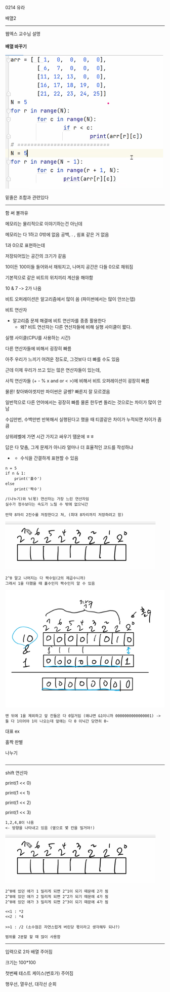 0214 유라



배열2

---

웹엑스 교수님 설명



#### 배열 바꾸기 

![image-20220214125308475](0214.assets/image-20220214125308475.png)

밑줄은 조합과 관련있다

---

















함 써 볼까유



메모리는 물리적으로 이야기하는건 아닌데

메모리는 다 1하고 0밖에 없음 공백, . , 쉼표 같은 거 없음

1과 0으로 표현하는데 



저장되어있는 공간의 크기가 같음 

10이든 100이들 들어와서 채워지고, 나머지 공간은 다들 0으로 채워짐



기본적으로 같은 비트의 위치끼리 계산을 해야함



10 & 7 -> 2가 나옴



비트 오퍼레이션은 알고리즘에서 많이 씀 (파이썬에서는 많이 안쓰는뎁)

비트 연산자

- 알고리즘 문제 해결에 비트 연산자를 종종 활용한다
  - 왜? 비트 연산자는 다른 연산자들에 비해 실행 사이클이 짧다.

실행 사이클(CPU를 사용하는 시간)

다른 연산자들에 비해서 굉장히 빠름

아주 우리가 느끼기 어려운 정도로, 그것보다 더 빠를 수도 있음

근데 이제 우리가 쓰고 있는 많은 연산자들이 있는데, 

사칙 연산자들 (+ - % x and or < >)에 비해서 비트 오퍼레이션이 굉장히 빠름 

물론! 찾아봐야겟지만 파이썬은 글쎙? 빠른지 잘 모르겠음

일반적으로 다른 언어에서는 굉장히 빠름 물론 한두번 돌리는 것으로는 차이가 많이 안남 

수십만번, 수백만번 반복해서 실행된다고 했을 때 티끌같은 차이가 누적되면 차이가 좀 큼

상위레벨에 가면 시간 가지고 싸우기 땜운에 ㅎㅎ

답은 다 맞춤, 그게 문제가 아니라 얼마나 더 효율적인 코드를 작성하냐 

- 
  - 수식을 간결하게 표현할 수 있음

```
n = 5
if n & 1:
	print('홀수')
else
	print('짝수')
```

```
/(나누기)와 %(몫) 연산자는 가장 느린 연산자임
실수가 정수보다는 속도가 느릴 수 밖에 없으닉간

만약 8자리 2진수를 저장한다고 쳐, (최대 8자리까지 저장하려고 함)
```

![image-20220214165737565](0214.assets/image-20220214165737565.png)

```
2^0 말고 나머지는 다 짝수임(2의 제곱수니까)
그래서 1을 더했을 때 홀수인지 짝수인지 알 수 있음
```

![image-20220214170109842](0214.assets/image-20220214170109842.png)

````
맨 뒤에 1을 제외하고 앞 칸들은 다 0일거임 (왜냐면 &1이니까 0000000000000001) -> 둘 다 1이어야 1이 나오는데 앞에는 다 0 이닉간 당연히 0~
````

대표 ex

홀짝 판별

나누기

```
```





---

shift 연산자

print(1 << 0)

print(1 << 1)

print(1 << 2)

print(1 << 3)

```
1,2,4,8이 나옴
<- 방향을 나타내고 있음 (옆으로 몇 칸을 밀거야!)
```

![image-20220214165737565](0214.assets/image-20220214165737565-16489254089801.png)

```
2^0에 있던 애가 1 밀리게 되면 2^1이 되기 때문에 2가 됨
2^0에 있던 애가 2 밀리게 되면 2^2가 되기 때문에 4가 됨
2^0에 있던 애가 3 밀리게 되면 2^3이 되기 때문에 4가 됨
```

```
<<1 : *2
<<2 : *4

>>1 : /2 (소수점은 자연스럽게 버린당 몫이라고 생각해두 되나?)
```

```
범위를 2분할 할 때 많이 사용함

```



---



입력으로 2차 배열 주어짐

크기는 100*100

첫번째 테스트 케이스(번호가) 주어짐

행우선, 열우선, 대각선 순회









